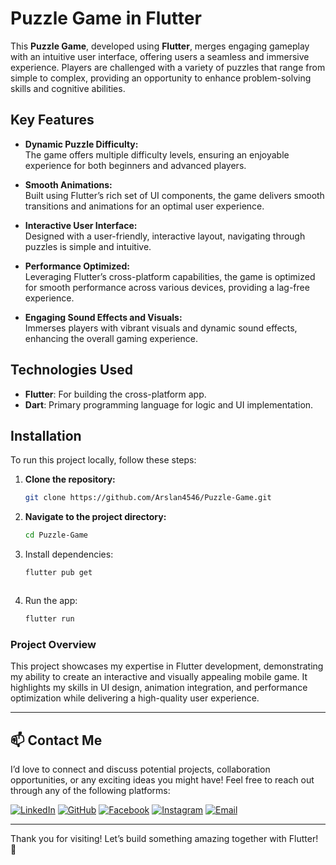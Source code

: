 # Puzzle Game in Flutter

This **Puzzle Game**, developed using **Flutter**, merges engaging gameplay with an intuitive user interface, offering users a seamless and immersive experience. Players are challenged with a variety of puzzles that range from simple to complex, providing an opportunity to enhance problem-solving skills and cognitive abilities.

## Key Features

- **Dynamic Puzzle Difficulty:**  
  The game offers multiple difficulty levels, ensuring an enjoyable experience for both beginners and advanced players.

- **Smooth Animations:**  
  Built using Flutter’s rich set of UI components, the game delivers smooth transitions and animations for an optimal user experience.

- **Interactive User Interface:**  
  Designed with a user-friendly, interactive layout, navigating through puzzles is simple and intuitive.

- **Performance Optimized:**  
  Leveraging Flutter’s cross-platform capabilities, the game is optimized for smooth performance across various devices, providing a lag-free experience.

- **Engaging Sound Effects and Visuals:**  
  Immerses players with vibrant visuals and dynamic sound effects, enhancing the overall gaming experience.

## Technologies Used

- **Flutter**: For building the cross-platform app.
- **Dart**: Primary programming language for logic and UI implementation.

## Installation

To run this project locally, follow these steps:

1. **Clone the repository:**

   ```bash
   git clone https://github.com/Arslan4546/Puzzle-Game.git


2. **Navigate to the project directory:**
   ```bash
   cd Puzzle-Game


3. Install dependencies:
   ```bash
   flutter pub get



4. Run the app:
   ```bash
   flutter run


### Project Overview
This project showcases my expertise in Flutter development, demonstrating my ability to create an interactive and visually appealing mobile game. It highlights my skills in UI design, animation integration, and performance optimization while delivering a high-quality user experience.

---

## 📫 Contact Me

I’d love to connect and discuss potential projects, collaboration opportunities, or any exciting ideas you might have! Feel free to reach out through any of the following platforms:

[![LinkedIn](https://img.shields.io/badge/-LinkedIn-blue?style=flat-square&logo=linkedin&logoColor=white)](https://www.linkedin.com/in/arslan4546/)
[![GitHub](https://img.shields.io/badge/-GitHub-black?style=flat-square&logo=github&logoColor=white)](https://github.com/Arslan4546)
[![Facebook](https://img.shields.io/badge/-Facebook-1877F2?style=flat-square&logo=facebook&logoColor=white)](https://www.facebook.com/Arslan4546)
[![Instagram](https://img.shields.io/badge/-Instagram-E4405F?style=flat-square&logo=instagram&logoColor=white)](https://www.instagram.com/arslantariq4546)
[![Email](https://img.shields.io/badge/-Email-D14836?style=flat-square&logo=gmail&logoColor=white)](mailto:arslantariq4546@gmail.com)

---

Thank you for visiting! Let’s build something amazing together with Flutter! 🌟 
